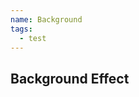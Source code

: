 ```yaml
---
name: Background
tags:
  - test
---
```


<!-- CODE IMPORTS -->

<!-- END CODE IMPORTS -->

## Background Effect
